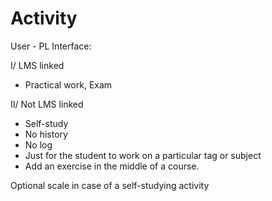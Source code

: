 # Activity

User - PL Interface:


I/ LMS linked
- Practical work, Exam

II/ Not LMS linked
- Self-study
- No history
- No log
- Just for the student to work on a particular tag or subject
- Add an exercise in the middle of a course.



Optional scale in case of a self-studying activity
